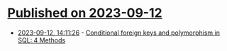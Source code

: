 # [Published on 2023-09-12](index.md)

* [2023-09-12, 14:11:26](https://lobste.rs/s/1enwcg/conditional_foreign_keys_polymorphism) - [Conditional foreign keys and polymorphism in SQL: 4 Methods](https://www.cybertec-postgresql.com/en/conditional-foreign-keys-polymorphism-in-sql/)
